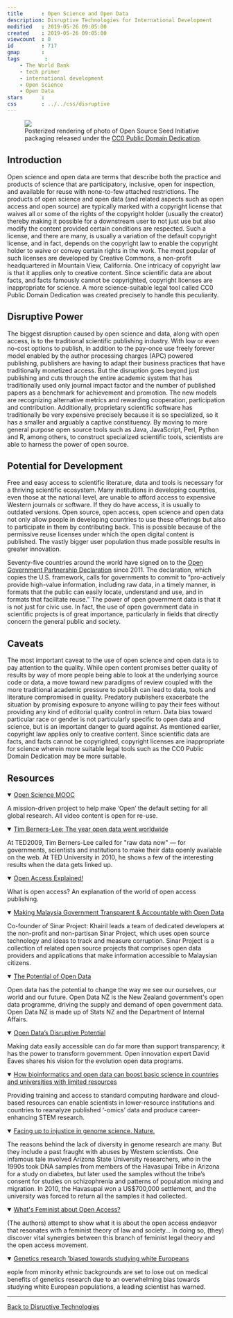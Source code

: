```yaml
---
title      : Open Science and Open Data
description: Disruptive Technologies for International Development
modified   : 2019-05-26 09:05:00
created    : 2019-05-26 09:05:00
viewcount  : 0
id         : 717
gmap       : 
tags        :
    - The World Bank
    - tech primer
    - international development
    - Open Science
    - Open Data
stars      : 
css        : ../../css/disruptive
---
```


<figure>
    <img src="ossi.jpg">
    <figcaption>Posterized rendering of photo of Open Source Seed Initiative packaging released under the <a href="https://creativecommons.org/publicdomain/zero/1.0/" target="_blank">CC0 Public Domain Dedication</a>.</figcaption>
</figure>

## Introduction

Open science and open data are terms that describe both the practice and products of science that are participatory, inclusive, open for inspection, and available for reuse with none-to-few attached restrictions. The products of open science and open data (and related aspects such as open access and open source) are typically marked with a copyright license that waives all or some of the rights of the copyright holder (usually the creator) thereby making it possible for a downstream user to not just use but also modify the content provided certain conditions are respected. Such a license, and there are many, is usually a variation of the default copyright license, and in fact, depends on the copyright law to enable the copyright holder to waive or convey certain rights in the work. The most popular of such licenses are developed by Creative Commons, a non-profit headquartered in Mountain View, California. One intricacy of copyright law is that it applies only to creative content. Since scientific data are about facts, and facts famously cannot be copyrighted, copyright licenses are inappropriate for science. A more science-suitable legal tool called CC0 Public Domain Dedication was created precisely to handle this peculiarity.

## Disruptive Power

The biggest disruption caused by open science and data, along with open access, is to the traditional scientific publishing industry. With low or even no-cost options to publish, in addition to the pay-once use freely forever model enabled by the author processing charges (APC) powered publishing, publishers are having to adapt their business practices that have traditionally monetized access. But the disruption goes beyond just publishing and cuts through the entire academic system that has traditionally used only journal impact factor and the number of published papers as a benchmark for achievement and promotion. The new models are recognizing alternative metrics and rewarding cooperation, participation and contribution. Additionally, proprietary scientific software has traditionally be very expensive precisely because it is so specialized, so it has a smaller and arguably a captive constituency. By moving to more general purpose open source tools such as Java, JavaScript, Perl, Python and R, among others, to construct specialized scientific tools, scientists are able to harness the power of open source.

## Potential for Development

Free and easy access to scientific literature, data and tools is necessary for a thriving scientific ecosystem. Many institutions in developing countries, even those at the national level, are unable to afford access to expensive Western journals or software. If they do have access, it is usually to outdated versions. Open source, open access, open science and open data not only allow people in developing countries to use these offerings but also to participate in them by contributing back. This is possible because of the permissive reuse licenses under which the open digital content is published. The vastly bigger user population thus made possible results in greater innovation.

Seventy-five countries around the world have signed on to the [Open Government Partnership Declaration](www.opengovpartnership.org/about/open-government-declaration) since 2011. The declaration, which copies the U.S. framework, calls for governments to commit to “pro-actively provide high-value information, including raw data, in a timely manner, in formats that the public can easily locate, understand and use, and in formats that facilitate reuse.” The power of open government data is that it is not just for civic use. In fact, the use of open government data in scientific projects is of great importance, particularly in fields that directly concern the general public and society.

## Caveats

The most important caveat to the use of open science and open data is to pay attention to the quality. While open content promises better quality of results by way of more people being able to look at the underlying source code or data, a move toward new paradigms of review coupled with the more traditional academic pressure to publish can lead to data, tools and literature compromised in quality. Predatory publishers exacerbate the situation by promising exposure to anyone willing to pay their fees without providing any kind of editorial quality control in return. Data bias toward particular race or gender is not particularly specific to open data and science, but is an important danger to guard against. As mentioned earlier, copyright law applies only to creative content. Since scientific data are facts, and facts cannot be copyrighted, copyright licenses are inappropriate for science wherein more suitable legal tools such as the CC0 Public Domain Dedication may be more suitable.

## Resources

<details class="video" open>
    <summary><a href="https://www.youtube.com/channel/UCuRYnv28aGLz6iyxduJhf9g" target="_blank">Open Science MOOC</a></summary>
    <p>A mission-driven project to help make ‘Open’ the default setting for all global research. All video content is open for re-use.</p>
</details>

<details class="video" open>
    <summary><a href="https://www.youtube.com/watch?v=3YcZ3Zqk0a8" target="_blank">Tim Berners-Lee: The year open data went worldwide</a></summary>
    <p>At TED2009, Tim Berners-Lee called for "raw data now" — for governments, scientists and institutions to make their data openly available on the web. At TED University in 2010, he shows a few of the interesting results when the data gets linked up.</p>
</details>

<details class="video" open>
    <summary><a href="https://www.youtube.com/watch?v=L5rVH1KGBCY" target="_blank">Open Access Explained!</a></summary>
    <p>What is open access? An explanation of the world of open access publishing.</p>
</details>

<details class="video" open>
    <summary><a href="https://www.youtube.com/watch?v=T3O7bkjrVb0" target="_blank">Making Malaysia Government Transparent & Accountable with Open Data</a></summary>
    <p>Co-founder of Sinar Project: Khairil leads a team of dedicated developers at the non-profit and non-partisan Sinar Project, which uses open source technology and ideas to track and measure corruption. Sinar Project is a collection of related open source projects that comprises open data providers and applications that make information accessible to Malaysian citizens.</p>
</details>

<details class="video" open>
    <summary><a href="https://www.youtube.com/watch?v=bwX5MAZ6zKI" target="_blank">The Potential of Open Data</a></summary>
    <p>Open data has the potential to change the way we see our ourselves, our world and our future. Open Data NZ is the New Zealand government's open data programme, driving the supply and demand of open government data. Open Data NZ is made up of Stats NZ and the Department of Internal Affairs. </p>
</details>

<details class="video" open>
    <summary><a href="https://www.youtube.com/watch?v=XNrX4RnJzJc" target="_blank">Open Data’s Disruptive Potential</a></summary>
    <p>Making data easily accessible can do far more than support transparency; it has the power to transform government. Open innovation expert David Eaves shares his vision for the evolution open data programs.</p>
</details>

<details class="text" open>
    <summary><a href="https://www.nature.com/articles/s41587-019-0053-y" target="_blank">How bioinformatics and open data can boost basic science in countries and universities with limited resources</a></summary>
    <p>Providing training and access to standard computing hardware and cloud-based resources can enable scientists in lower-resource institutions and countries to reanalyze published ‘-omics’ data and produce career-enhancing STEM research.</p>
</details>

<details class="text" open>
    <summary><a href="https://www.nature.com/articles/d41586-019-01166-x" target="_blank">Facing up to injustice in genome science. Nature.</a></summary>
    <p>The reasons behind the lack of diversity in genome research are many. But they include a past fraught with abuses by Western scientists. One infamous tale involved Arizona State University researchers, who in the 1990s took DNA samples from members of the Havasupai Tribe in Arizona for a study on diabetes, but later used the samples without the tribe’s consent for studies on schizophrenia and patterns of population mixing and migration. In 2010, the Havasupai won a US$700,000 settlement, and the university was forced to return all the samples it had collected.</p>
</details>

<details class="text" open>
    <summary><a href="https://journals.kent.ac.uk/index.php/feministsatlaw/article/view/7/54" target="_blank">What's Feminist about Open Access?</a></summary>
    <p>(The authors) attempt to show what it is about the open access endeavor that resonates with a feminist theory of law and society… In doing so, (they) discover vital synergies between this branch of feminist legal theory and the open access movement.</p>
</details>

<details class="text" open>
    <summary><a href="https://www.theguardian.com/science/2018/oct/08/genetics-research-biased-towards-studying-white-europeans" target="_blank">Genetics research 'biased towards studying white Europeans</a></summary>
    <p>eople from minority ethnic backgrounds are set to lose out on medical benefits of genetics research due to an overwhelming bias towards studying white European populations, a leading scientist has warned.</p>
</details>

----

[Back to Disruptive Technologies](/Disruptive-Technologies)